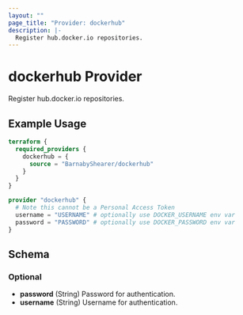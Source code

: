 ```yaml
---
layout: ""
page_title: "Provider: dockerhub"
description: |-
  Register hub.docker.io repositories.
---
```


# dockerhub Provider

Register hub.docker.io repositories.

## Example Usage

```terraform
terraform {
  required_providers {
    dockerhub = {
      source = "BarnabyShearer/dockerhub"
    }
  }
}

provider "dockerhub" {
  # Note this cannot be a Personal Access Token
  username = "USERNAME" # optionally use DOCKER_USERNAME env var
  password = "PASSWORD" # optionally use DOCKER_PASSWORD env var
}
```

<!-- schema generated by tfplugindocs -->
## Schema

### Optional

- **password** (String) Password for authentication.
- **username** (String) Username for authentication.
